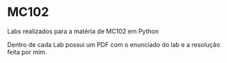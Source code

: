# MC102
Labs realizados para a matéria de MC102 em Python

Dentro de cada Lab possui um PDF com o enunciado do lab e a resolução feita por mim.

